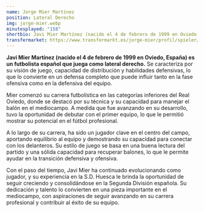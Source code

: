 ```yaml
---
name: Jorge Mier Martínez
position: Lateral Derecho
img: jorge-mier.webp
minutesplayed: "158" 
shortbio: Javi Mier Martínez (nacido el 4 de febrero de 1999 en Oviedo, España) es un futbolista español que juega como lateral derecho.
transfermarket: https://www.transfermarkt.es/jorge-mier/profil/spieler/599327
---
```


**Javi Mier Martínez (nacido el 4 de febrero de 1999 en Oviedo, España) es un futbolista español que juega como lateral derecho.** Se caracteriza por su visión de juego, capacidad de distribución y habilidades defensivas, lo que lo convierte en un defensa completo que puede influir tanto en la fase ofensiva como en la defensiva del equipo.

Mier comenzó su carrera futbolística en las categorías inferiores del Real Oviedo, donde se destacó por su técnica y su capacidad para manejar el balón en el mediocampo. A medida que fue avanzando en su desarrollo, tuvo la oportunidad de debutar con el primer equipo, lo que le permitió mostrar su potencial en el fútbol profesional.

A lo largo de su carrera, ha sido un jugador clave en el centro del campo, aportando equilibrio al equipo y demostrando su capacidad para conectar con los delanteros. Su estilo de juego se basa en una buena lectura del partido y una sólida capacidad para recuperar balones, lo que le permite ayudar en la transición defensiva y ofensiva.

Con el paso del tiempo, Javi Mier ha continuado evolucionando como jugador, y su experiencia en la S.D. Huesca le brinda la oportunidad de seguir creciendo y consolidándose en la Segunda División española. Su dedicación y talento lo convierten en una pieza importante en el mediocampo, con aspiraciones de seguir avanzando en su carrera profesional y contribuir al éxito de su equipo.